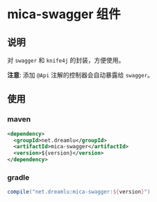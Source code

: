 # mica-swagger 组件

## 说明
对 `swagger` 和 `knife4j` 的封装，方便使用。

**注意**: 添加 `@Api` 注解的控制器会自动暴露给 `swagger`。

## 使用
### maven
```xml
<dependency>
  <groupId>net.dreamlu</groupId>
  <artifactId>mica-swagger</artifactId>
  <version>${version}</version>
</dependency>
```

### gradle
```groovy
compile("net.dreamlu:mica-swagger:${version}")
```




